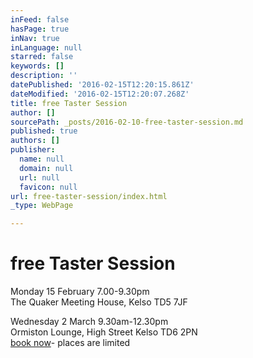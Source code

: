 ```yaml
---
inFeed: false
hasPage: true
inNav: true
inLanguage: null
starred: false
keywords: []
description: ''
datePublished: '2016-02-15T12:20:15.861Z'
dateModified: '2016-02-15T12:20:07.268Z'
title: free Taster Session
author: []
sourcePath: _posts/2016-02-10-free-taster-session.md
published: true
authors: []
publisher:
  name: null
  domain: null
  url: null
  favicon: null
url: free-taster-session/index.html
_type: WebPage

---
```

# free Taster Session

Monday 15 February 7.00-9.30pm  
The Quaker Meeting House, Kelso TD5 7JF 

Wednesday 2 March 9.30am-12.30pm  
Ormiston Lounge, High Street Kelso TD6 2PN  
[book now][0]- places are limited

[0]: mail@mindfulness-borders.net